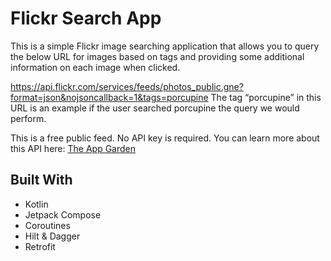 # Flickr Search App

This is a simple Flickr image searching application that allows you to query the below URL for images based on tags and providing some additional information on each image when clicked.

https://api.flickr.com/services/feeds/photos_public.gne?format=json&nojsoncallback=1&tags=porcupine
The tag “porcupine” in this URL is an example if the user searched porcupine the query we would perform.

This is a free public feed. No API key is required. You can learn more about this API here: [The App
Garden](https://www.flickr.com/services/feeds/docs/photos_public/)

## Built With

  - Kotlin
  - Jetpack Compose
  - Coroutines
  - Hilt & Dagger
  - Retrofit
